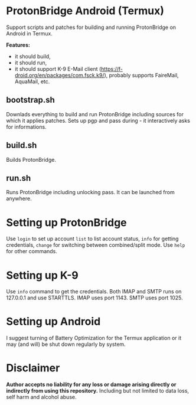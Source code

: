 # ProtonBridge Android (Termux)

Support scripts and patches for building and running ProtonBridge on Android in Termux.

**Features:**
- it should build,
- it should run,
- it should support K-9 E-Mail client (https://f-droid.org/en/packages/com.fsck.k9/), probably supports FaireMail, AquaMail, etc.

## bootstrap.sh
Downlads everything to build and run ProtonBridge including sources for which it applies patches.
Sets up pgp and pass during - it interactively asks for informations.

## build.sh
Builds ProtonBridge.

## run.sh
Runs ProtonBridge including unlocking pass. It can be launched from anywhere.

# Setting up ProtonBridge
Use `login` to set up account `list` to list account status, `info` for getting credentials, `change` for switching between combined/split mode.
Use `help` for other commands.

# Setting up K-9
Use `info` command to get the credentials.
Both IMAP and SMTP runs on 127.0.0.1 and use STARTTLS.
IMAP uses port 1143.
SMTP uses port 1025.

# Setting up Android
I suggest turning of Battery Optimization for the Termux application or it may (and will) be shut down regularly by system.

# Disclaimer

**Author accepts no liability for any loss or damage arising directly or indirectly from using this repository.**
Including but not limited to data loss, self harm and alcohol abuse.
